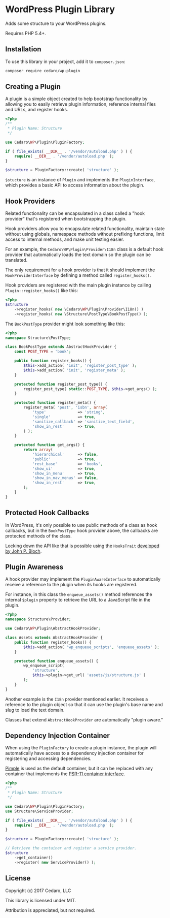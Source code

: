 # WordPress Plugin Library

Adds some structure to your WordPress plugins.

Requires PHP 5.4+.

## Installation

To use this library in your project, add it to `composer.json`:

```sh
composer require cedaro/wp-plugin
```

## Creating a Plugin

A plugin is a simple object created to help bootstrap functionality by allowing you to easily retrieve plugin information, reference internal files and URLs, and register hooks.

```php
<?php
/**
 * Plugin Name: Structure
 */

use Cedaro\WP\Plugin\PluginFactory;

if ( file_exists( __DIR__ . '/vendor/autoload.php' ) ) {
	require( __DIR__ . '/vendor/autoload.php' );
}

$structure = PluginFactory::create( 'structure' );
```

`$stucture` is an instance of `Plugin` and implements the `PluginInterface`, which provides a basic API to access information about the plugin.

## Hook Providers

Related functionality can be encapsulated in a class called a "hook provider" that's registered when bootstrapping the plugin.

Hook providers allow you to encapsulate related functionality, maintain state without using globals, namespace methods without prefixing functions, limit access to internal methods, and make unit testing easier.

For an example, the `Cedaro\WP\Plugin\Provider\I18n` class is a default hook provider that automatically loads the text domain so the plugin can be translated.

The only requirement for a hook provider is that it should implement the `HookProviderInterface` by defining a method called `register_hooks()`.

Hook providers are registered with the main plugin instance by calling `Plugin::register_hooks()` like this:

```php
<?php
$structure
	->register_hooks( new \Cedaro\WP\Plugin\Provider\I18n() )
	->register_hooks( new \Structure\PostType\BookPostType() );
```

The `BookPostType` provider might look something like this:

```php
<?php
namespace Structure\PostType;

class BookPostType extends AbstractHookProvider {
	const POST_TYPE = 'book';

	public function register_hooks() {
		$this->add_action( 'init', 'register_post_type' );
		$this->add_action( 'init', 'register_meta' );
	}

	protected function register_post_type() {
		register_post_type( static::POST_TYPE, $this->get_args() );
	}

	protected function register_meta() {
		register_meta( 'post', 'isbn', array(
			'type'              => 'string',
			'single'            => true,
			'sanitize_callback' => 'sanitize_text_field',
			'show_in_rest'      => true,
		) );
	}

	protected function get_args() {
		return array(
			'hierarchical'      => false,
			'public'            => true,
			'rest_base'         => 'books',
			'show_ui'           => true,
			'show_in_menu'      => true,
			'show_in_nav_menus' => false,
			'show_in_rest'      => true,
		);
	}
}
```

## Protected Hook Callbacks

In WordPress, it's only possible to use public methods of a class as hook callbacks, but in the `BookPostType` hook provider above, the callbacks are protected methods of the class.

Locking down the API like that is possible using the `HooksTrait` [developed by John P. Bloch](https://github.com/johnpbloch/wordpress-dev).

## Plugin Awareness

A hook provider may implement the `PluginAwareInterface` to automatically receive a reference to the plugin when its hooks are registered.

For instance, in this class the `enqueue_assets()` method references the internal `$plugin` property to retrieve the URL to a JavaScript file in the plugin.

```php
<?php
namespace Structure\Provider;

use Cedaro\WP\Plugin\AbstractHookProvider;

class Assets extends AbstractHookProvider {
	public function register_hooks() {
		$this->add_action( 'wp_enqueue_scripts', 'enqueue_assets' );
	}

	protected function enqueue_assets() {
		wp_enqueue_script(
			'structure',
			$this->plugin->get_url( 'assets/js/structure.js' )
		);
	}
}
```

Another example is the `I18n` provider mentioned earlier. It receives a reference to the plugin object so that it can use the plugin's base name and slug to load the text domain.

Classes that extend `AbstractHookProvider` are automatically "plugin aware."

## Dependency Injection Container

When using the `PluginFactory` to create a plugin instance, the plugin will automatically have access to a dependency injection container for registering and accessing dependencies.

[Pimple](https://pimple.symfony.com/) is used as the default container, but it can be replaced with any container that implements the [PSR-11 container interface](https://github.com/php-fig/container).

```php
<?php
/**
 * Plugin Name: Structure
 */

use Cedaro\WP\Plugin\PluginFactory;
use Structure\ServiceProvider;

if ( file_exists( __DIR__ . '/vendor/autoload.php' ) ) {
	require( __DIR__ . '/vendor/autoload.php' );
}

$structure = PluginFactory::create( 'structure' );

// Retrieve the container and register a service provider.
$structure
	->get_container()
	->register( new ServiceProvider() );
```

## License

Copyright (c) 2017 Cedaro, LLC

This library is licensed under MIT.

Attribution is appreciated, but not required.
